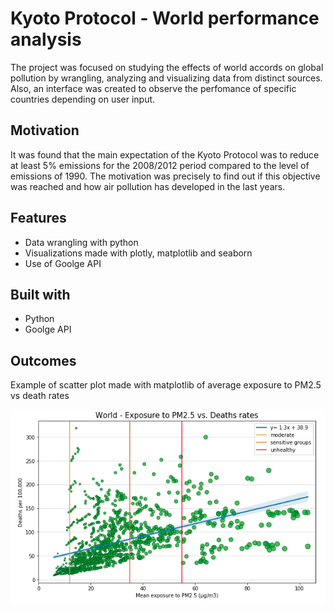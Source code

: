 # Kyoto Protocol - World performance analysis

The project was focused on studying the effects of world accords on global pollution by wrangling, analyzing and visualizing data from distinct sources. Also, an interface was created to observe the perfomance of specific countries depending on user input. 

## Motivation

It was found that the main expectation of the Kyoto Protocol was to reduce at least 5% emissions for the 2008/2012 period compared to the level of emissions of 1990. The motivation was precisely to find out if this objective was reached and how air pollution has developed in the last years.

## Features

* Data wrangling with python
* Visualizations made with plotly, matplotlib and seaborn
* Use of Goolge API

## Built with 

* Python
* Goolge API

## Outcomes

Example of scatter plot made with matplotlib of average exposure to PM2.5 vs death rates 

![Image2.png](project_1_kyoto/visualizations/Image2.png)
